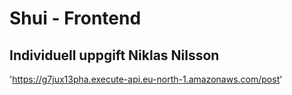 
# Shui - Frontend
## Individuell uppgift Niklas Nilsson



'https://g7jux13pha.execute-api.eu-north-1.amazonaws.com/post'